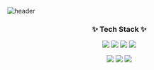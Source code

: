 

<!--
**nahyunryou/nahyunryou** is a ✨ _special_ ✨ repository because its `README.md` (this file) appears on your GitHub profile.

Here are some ideas to get you started:

- 🔭 I’m currently working on ...
- 🌱 I’m currently learning ...
- 👯 I’m looking to collaborate on ...
- 🤔 I’m looking for help with ...
- 💬 Ask me about ...
- 📫 How to reach me: ...
- 😄 Pronouns: ...
- ⚡ Fun fact: ...

-->
![header](https://capsule-render.vercel.app/api?type=waving&color=CED8F6&height=200&section=header&text=NahyunRyou&fontSize=70)


<h3 align="center">✨ Tech Stack ✨</h3>

<p align="center">
  
  <img src="https://img.shields.io/badge/Python-3776AB?style=for-the-badge&logo=Python&logoColor=white">
  <img src="https://img.shields.io/badge/Tableau-E97627?style=for-the-badge&logo=Tableau&logoColor=white">
  <img src="https://img.shields.io/badge/R-276DC3?style=for-the-badge&logo=R&logoColor=white">
  <img src="https://img.shields.io/badge/Qgis-589632?style=for-the-badge&logo=Qgis&logoColor=white">
  </p>
<p align="center">
  <img src="https://img.shields.io/badge/MySQL-4479A1?style=for-the-badge&logo=MySQL&logoColor=white">
  <img src="https://img.shields.io/badge/sas-FF4F8B?style=for-the-badge&logo=sas">
  <img src="https://img.shields.io/badge/spss-5000B9?style=for-the-badge&logo=spss">
